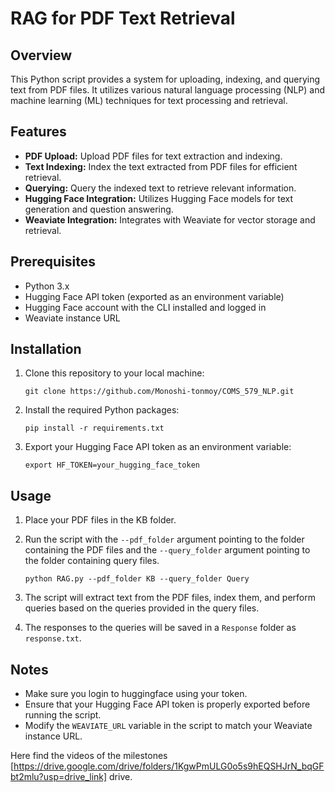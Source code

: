 # RAG for PDF Text Retrieval

## Overview
This Python script provides a system for uploading, indexing, and querying text from PDF files. It utilizes various natural language processing (NLP) and machine learning (ML) techniques for text processing and retrieval.

## Features
- **PDF Upload:** Upload PDF files for text extraction and indexing.
- **Text Indexing:** Index the text extracted from PDF files for efficient retrieval.
- **Querying:** Query the indexed text to retrieve relevant information.
- **Hugging Face Integration:** Utilizes Hugging Face models for text generation and question answering.
- **Weaviate Integration:** Integrates with Weaviate for vector storage and retrieval.

## Prerequisites
- Python 3.x
- Hugging Face API token (exported as an environment variable)
- Hugging Face account with the CLI installed and logged in
- Weaviate instance URL

## Installation
1. Clone this repository to your local machine:

    ```
    git clone https://github.com/Monoshi-tonmoy/COMS_579_NLP.git
    ```

2. Install the required Python packages:

    ```
    pip install -r requirements.txt

    ```

3. Export your Hugging Face API token as an environment variable:

    ```
    export HF_TOKEN=your_hugging_face_token
    ```

## Usage
1. Place your PDF files in the KB folder.

2. Run the script with the `--pdf_folder` argument pointing to the folder containing the PDF files and the `--query_folder` argument pointing to the folder containing query files.

    ```
    python RAG.py --pdf_folder KB --query_folder Query
    ```

3. The script will extract text from the PDF files, index them, and perform queries based on the queries provided in the query files.

4. The responses to the queries will be saved in a `Response` folder as `response.txt`.

## Notes
- Make sure you login to huggingface using your token.
- Ensure that your Hugging Face API token is properly exported before running the script.
- Modify the `WEAVIATE_URL` variable in the script to match your Weaviate instance URL.

Here find the videos of the milestones [https://drive.google.com/drive/folders/1KgwPmULG0o5s9hEQSHJrN_bqGFbt2mlu?usp=drive_link] drive.


